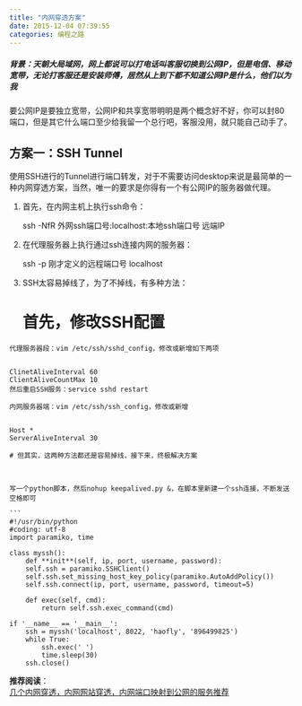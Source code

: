 ```yaml
---
title: "内网穿透方案"
date: 2015-12-04 07:39:55
categories: 编程之路
---
```

##### 背景：天朝大局域网，网上都说可以打电话叫客服切换到公网IP，但是电信、移动宽带，无论打客服还是安装师傅，居然从上到下都不知道公网IP是什么，他们以为我
要公网IP是要独立宽带，公网IP和共享宽带明明是两个概念好不好，你可以封80端口，但是其它什么端口至少给我留一个总行吧，客服没用，就只能自己动手了。  

## 方案一：SSH Tunnel

使用SSH进行的Tunnel进行端口转发，对于不需要访问desktop来说是最简单的一种内网穿透方案，当然，唯一的要求是你得有一个有公网IP的服务器做代理。  

  1. 首先，在内网主机上执行ssh命令：  


        ssh -NfR 外网ssh端口号:localhost:本地ssh端口号 远端IP

  2. 在代理服务器上执行通过ssh连接内网的服务器：  


        ssh -p 刚才定义的远程端口号  localhost

  3. SSH太容易掉线了，为了不掉线，有多种方法：  


        # 首先，修改SSH配置
    代理服务器段：vim /etc/ssh/sshd_config，修改或新增如下两项


    ClinetAliveInterval 60
    ClientAliveCountMax 10
    然后重启SSH服务：service sshd restart

    内网服务器端：vim /etc/ssh/ssh_config，修改或新增


    Host *
    ServerAliveInterval 30

    # 但其实，这两种方法都还是容易掉线，接下来，终极解决方案  



    写一个python脚本，然后nohup keepalived.py &，在脚本里新建一个ssh连接，不断发送空格即可
    
	```
	#!/usr/bin/python
	#coding: utf-8
	import paramiko, time

	class myssh():  
		def **init**(self, ip, port, username, password):  
		self.ssh = paramiko.SSHClient()  
    	self.ssh.set_missing_host_key_policy(paramiko.AutoAddPolicy())  
		self.ssh.connect(ip, port, username, password, timeout=5)  

		def exec(self, cmd):  
			return self.ssh.exec_command(cmd)  

	if '__name__ == '__main__':  
		ssh = myssh('localhost', 8022, 'haofly', '896499825')  
		while True:  
			ssh.exec(' ')  
			time.sleep(30)  
		ssh.close()

**推荐阅读**：  
[几个内网穿透，内网网站穿透，内网端口映射到公网的服务推荐](https://v2ex.com/t/268495#reply11)

